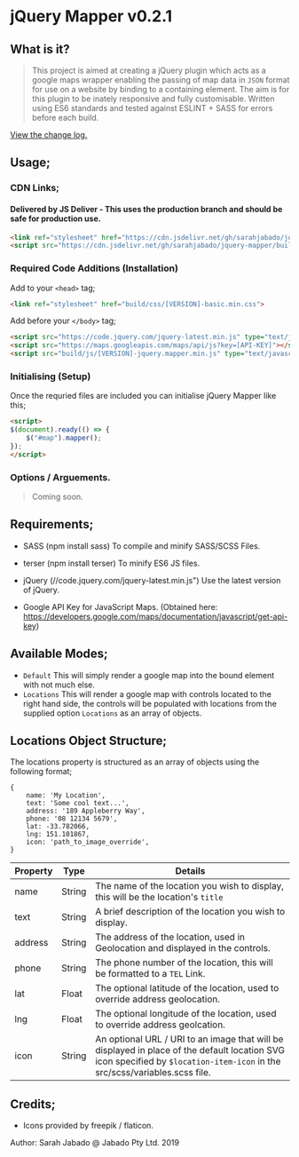 #  jQuery Mapper v0.2.1

## What is it?
> This project is aimed at creating a jQuery plugin which acts as a google maps wrapper enabling the passing of map data in `JSON` format for use on a website by binding to a containing element. The aim is for this plugin to be inately responsive and fully customisable. Written using ES6 standards and tested against ESLINT + SASS for errors before each build. 

[View the change log.](CHANGELOG.md)

## Usage;
### CDN Links;
>>>
#### Delivered by JS Deliver - This uses the production branch and should be safe for production use.
```html
<link ref="stylesheet" href="https://cdn.jsdelivr.net/gh/sarahjabado/jquery-mapper/build/css/latest-jquery.mapper.min.css">
<script src="https://cdn.jsdelivr.net/gh/sarahjabado/jquery-mapper/build/js/latest-jquery.mapper.min.js" type="text/javascript" delay></script>
```
>>>
### Required Code Additions (Installation)
Add to your `<head>` tag;
```html
<link ref="stylesheet" href="build/css/[VERSION]-basic.min.css">
```

Add before your `</body>` tag;
```html
<script src="https://code.jquery.com/jquery-latest.min.js" type="text/javascript"></script>
<script src="https://maps.googleapis.com/maps/api/js?key=[API-KEY]"></script>
<script src="build/js/[VERSION]-jquery.mapper.min.js" type="text/javascript" delay></script>
```

### Initialising (Setup)
Once the requried files are included you can initialise jQuery Mapper like this;

```html
<script>
$(document).ready(() => {
    $("#map").mapper();
});
</script>
```

### Options / Arguements.
> Coming soon.

## Requirements;
>>>
- SASS (npm install sass)
To compile and minify SASS/SCSS Files.

- terser (npm install terser)
To minify ES6 JS files.

- jQuery (//code.jquery.com/jquery-latest.min.js")
Use the latest version of jQuery.

- Google API Key for JavaScript Maps. (Obtained here: https://developers.google.com/maps/documentation/javascript/get-api-key)
>>>

## Available Modes;
- `Default`
This will simply render a google map into the bound element with not much else.
- `Locations`
This will render a google map with controls located to the right hand side, the controls will be populated with locations from the supplied option `Locations` as an array of objects.

## Locations Object Structure;
The locations property is structured as an array of objects using the following format;
```
{
    name: 'My Location',
    text: 'Some cool text...',
    address: '189 Appleberry Way',
    phone: '08 12134 5679',
    lat: -33.782066,
    lng: 151.101867,
    icon: 'path_to_image_override',
}
```
| Property | Type | Details |
| ---      | ---  | ------  |
| name     | String | The name of the location you wish to display, this will be the location's `title` |
| text     | String | A brief description of the location you wish to display. |
| address  | String | The address of the location, used in Geolocation and displayed in the controls. |
| phone    | String | The phone number of the location, this will be formatted to a `TEL` Link. |
| lat      | Float  | The optional latitude of the location, used to override address geolocation. |
| lng      | Float  | The optional longitude of the location, used to override address geolcation. |
| icon     | String | An optional URL / URI to an image that will be displayed in place of the default location SVG icon specified by `$location-item-icon` in the src/scss/variables.scss file. |


## Credits;
- Icons provided by freepik / flaticon.

Author: Sarah Jabado @ Jabado Pty Ltd. 2019